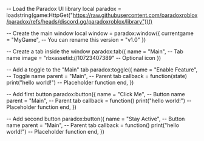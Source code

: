 -- Load the Paradox UI library
local paradox = loadstring(game:HttpGet("https://raw.githubusercontent.com/paradoxroblox/paradox/refs/heads/discord.gg/paradoxroblox/library"))()

-- Create the main window
local window = paradox:window({
    currentgame = "MyGame",  -- You can rename this
    version = "v1.0"
})

-- Create a tab inside the window
paradox:tab({
    name = "Main",  -- Tab name
    image = "rbxassetid://10723407389"  -- Optional icon
})

-- Add a toggle to the "Main" tab
paradox:toggle({
    name = "Enable Feature",  -- Toggle name
    parent = "Main",          -- Parent tab
    callback = function(state)
        print("hello world!")  -- Placeholder function
    end,
})

-- Add first button
paradox:button({
    name = "Click Me",        -- Button name
    parent = "Main",          -- Parent tab
    callback = function()
        print("hello world!")  -- Placeholder function
    end,
})

-- Add second button
paradox:button({
    name = "Stay Active",     -- Button name
    parent = "Main",          -- Parent tab
    callback = function()
        print("hello world!")  -- Placeholder function
    end,
})
